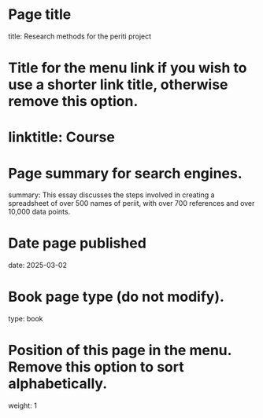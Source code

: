 # Page title
title: Research methods for the periti project

# Title for the menu link if you wish to use a shorter link title, otherwise remove this option.
# linktitle: Course

# Page summary for search engines.
summary: This essay discusses the steps involved in creating a spreadsheet of over 500 names of periit, with over 700 references and over 10,000 data points.

# Date page published
date: 2025-03-02

# Book page type (do not modify).
type: book

# Position of this page in the menu. Remove this option to sort alphabetically.
weight: 1
